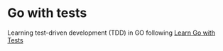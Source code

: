 # Go with tests

Learning test-driven development (TDD) in GO following [Learn Go with Tests](https://quii.gitbook.io/learn-go-with-tests)
